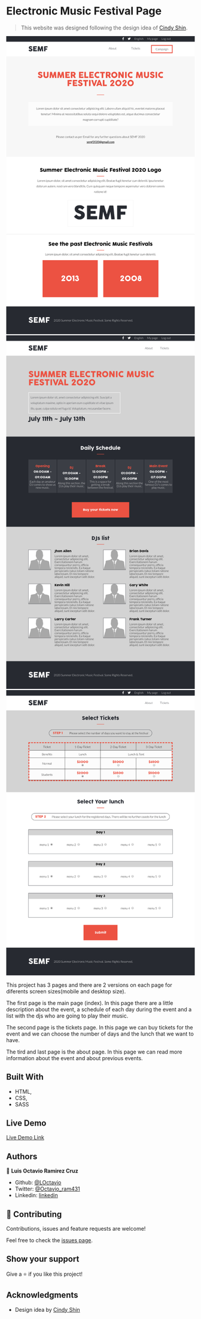 # Electronic Music Festival Page

> This website was designed following the design idea of [Cindy Shin](https://www.behance.net/gallery/29845175/CC-Global-Summit-2015).

![screenshot](./app_screenshot.png)
![screenshot](./app_screenshot2.png)
![screenshot](./app_screenshot3.png)

This project has 3 pages and there are 2 versions on each page for diferents screen sizes(mobile and desktop size).

The first page is the main page (index). In this page there are a little description about the event, a schedule of each day during the event and a list with the djs who are going to play their music.

The second page is the tickets page. In this page we can buy tickets for the event and we can choose the number of days and the lunch that we want to have.

The tird and last page is the about page. In this page we can read more information about the event and about previous events.

## Built With

- HTML,
- CSS,
- SASS

## Live Demo

[Live Demo Link](https://rawcdn.githack.com/LOctavio/music-festival/9795eac6308ea39321574356b16c4fb61235ec47/index.html)

## Authors

👤 **Luis Octavio Ramirez Cruz**

- Github: [@LOctavio](https://github.com/LOctavio)
- Twitter: [@Octavio_ram431](https://twitter.com/Octavio_ram431)
- Linkedin: [linkedin](https://www.linkedin.com/in/luis-octavio-ramirez-cruz-714521178/)

## 🤝 Contributing

Contributions, issues and feature requests are welcome!

Feel free to check the [issues page](https://github.com/LOctavio/music-festival/issues).

## Show your support

Give a ⭐️ if you like this project!

## Acknowledgments

- Design idea by [Cindy Shin](https://www.behance.net/adagio07)
